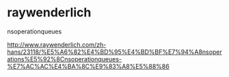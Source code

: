 raywenderlich
=====================
nsoperationqueues



http://www.raywenderlich.com/zh-hans/23118/%E5%A6%82%E4%BD%95%E4%BD%BF%E7%94%A8nsoperations%E5%92%8Cnsoperationqueues-%E7%AC%AC%E4%BA%8C%E9%83%A8%E5%88%86
